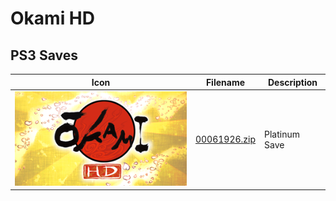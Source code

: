 # Okami HD

## PS3 Saves

| Icon | Filename | Description |
|------|----------|-------------|
| ![Okami HD](ICON0.PNG) | [00061926.zip](00061926.zip) | Platinum Save |
